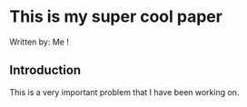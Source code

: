 # This is my super cool paper
Written by: Me !

## Introduction

This is a very important problem that I have been working on.

